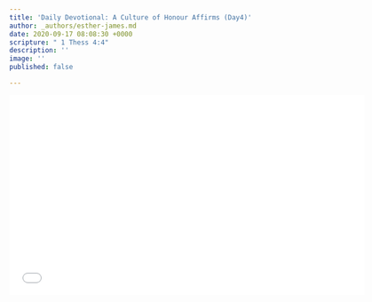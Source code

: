 ```yaml
---
title: 'Daily Devotional: A Culture of Honour Affirms (Day4)'
author: _authors/esther-james.md
date: 2020-09-17 08:08:30 +0000
scripture: " 1 Thess 4:4"
description: ''
image: ''
published: false

---
```

<iframe src="[https://player.vimeo.com/video/458878878](https://player.vimeo.com/video/458878878 "https://player.vimeo.com/video/458878878")" width="640" height="360" frameborder="0" allow="autoplay; fullscreen" allowfullscreen></iframe>